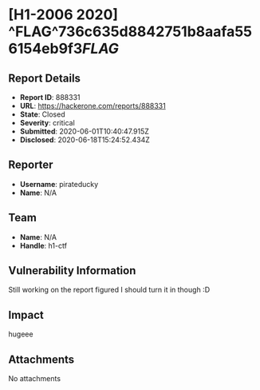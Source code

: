 # [H1-2006 2020]  ^FLAG^736c635d8842751b8aafa556154eb9f3$FLAG$

## Report Details
- **Report ID**: 888331
- **URL**: https://hackerone.com/reports/888331
- **State**: Closed
- **Severity**: critical
- **Submitted**: 2020-06-01T10:40:47.915Z
- **Disclosed**: 2020-06-18T15:24:52.434Z

## Reporter
- **Username**: pirateducky
- **Name**: N/A

## Team
- **Name**: N/A
- **Handle**: h1-ctf

## Vulnerability Information
Still working on the report figured I should turn it in though :D

## Impact

hugeee

## Attachments
No attachments
